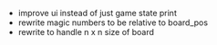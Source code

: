 - improve ui instead of just game state print
- rewrite magic numbers to be relative to board_pos
- rewrite to handle n x n size of board
